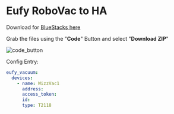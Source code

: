 # Eufy RoboVac to HA

Download for [BlueStacks here](https://www.bluestacks.com/)

Grab the files using the "**Code**" Button and select "**Download ZIP**"

![code_button](https://user-images.githubusercontent.com/51385971/135938718-13bb186b-e18d-47f7-8e08-269cc2a904be.jpg)

Config Entry:
``` yaml
eufy_vacuum:
  devices:
    - name: WizzVac1
      address: 
      access_token: 
      id: 
      type: T2118
```

